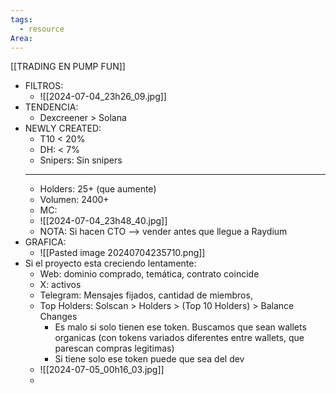 ```yaml
---
tags:
  - resource
Area:
---
```

[[TRADING EN PUMP FUN]]

- FILTROS:
	- ![[2024-07-04_23h26_09.jpg]]
- TENDENCIA:
	- Dexcreener > Solana
- NEWLY CREATED:
	- T10 < 20%
	- DH: < 7%
	- Snipers: Sin snipers
	- ---
	- Holders: 25+ (que aumente)
	- Volumen: 2400+
	- MC:  
	- ![[2024-07-04_23h48_40.jpg]]
	- NOTA: Si hacen CTO --> vender antes que llegue a Raydium
- GRAFICA:
	- ![[Pasted image 20240704235710.png]]
- Si el proyecto esta creciendo lentamente:
	- Web: dominio comprado, temática, contrato coincide
	- X: activos
	- Telegram: Mensajes fijados, cantidad de miembros, 
	- Top Holders: Solscan > Holders > (Top 10 Holders) > Balance Changes 
		- Es malo si solo tienen ese token. Buscamos que sean wallets organicas (con tokens variados diferentes entre wallets, que parescan compras legitimas)
		- Si tiene solo ese token puede que sea del dev
	- ![[2024-07-05_00h16_03.jpg]]
	- 